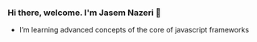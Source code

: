 ### Hi there, welcome. I'm Jasem Nazeri 👋




- I’m learning advanced concepts of the core of javascript frameworks


